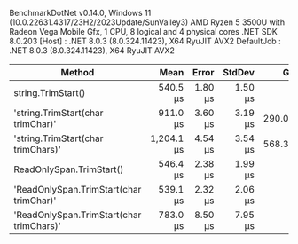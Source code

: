 
BenchmarkDotNet v0.14.0, Windows 11 (10.0.22631.4317/23H2/2023Update/SunValley3)
AMD Ryzen 5 3500U with Radeon Vega Mobile Gfx, 1 CPU, 8 logical and 4 physical cores
.NET SDK 8.0.203
  [Host]     : .NET 8.0.3 (8.0.324.11423), X64 RyuJIT AVX2
  DefaultJob : .NET 8.0.3 (8.0.324.11423), X64 RyuJIT AVX2


 Method                                         | Mean       | Error   | StdDev  | Gen0     | Allocated |
----------------------------------------------- |-----------:|--------:|--------:|---------:|----------:|
 string.TrimStart()                             |   540.5 μs | 1.80 μs | 1.50 μs |        - |         - |
 'string.TrimStart(char trimChar)'              |   911.0 μs | 3.60 μs | 3.19 μs | 290.0391 |  607024 B |
 'string.TrimStart(char trimChars)'             | 1,204.1 μs | 4.54 μs | 3.54 μs | 568.3594 | 1188945 B |
 ReadOnlySpan<char>.TrimStart()                 |   546.4 μs | 2.38 μs | 1.99 μs |        - |         - |
 'ReadOnlySpan<char>.TrimStart(char trimChar)'  |   539.1 μs | 2.32 μs | 2.06 μs |        - |         - |
 'ReadOnlySpan<char>.TrimStart(char trimChars)' |   783.0 μs | 8.50 μs | 7.95 μs |        - |         - |
